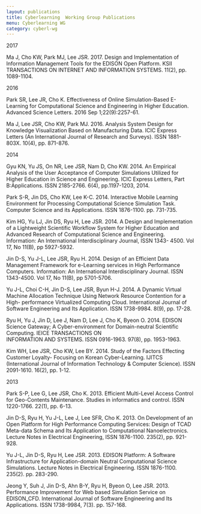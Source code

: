 ```yaml
---
layout: publications
title: Cyberlearning  Working Group Publications
menu: Cyberlearning WG
category: cyberl-wg
---
```


<div class="border">2017</div>

Ma J, Cho KW, Park MJ, Lee JSR. 2017. Design and Implementation of Information 
Management Tools for the EDISON Open Platform. KSII TRANSACTIONS ON INTERNET 
AND INFORMATION SYSTEMS. 11(2), pp. 1089-1104.

<div class="border">2016</div>

Park SR, Lee JR, Cho K. Effectiveness of Online Simulation-Based E-Learning for Computational Science and Engineering in Higher Education. Advanced Science Letters. 2016 Sep 1;22(9):2257-61.

Ma J, Lee JSR, Cho KW, Park MJ. 2016. Analysis System Design for Knowledge Visualization 
Based on Manufacturing Data. ICIC Express Letters (An International Journal of Research and 
Surveys). ISSN 1881-803X. 10(4), pp. 871-876.

<div class="border">2014</div>

Gyu KN, Yu JS, On NR, Lee JSR, Nam D, Cho KW. 2014. An Empirical Analysis of the User 
Acceptance of Computer Simulations Utilized for Higher Education in Science and Engineering. 
ICIC Express Letters, Part B:Applications. ISSN 2185-2766. 6(4), pp.1197-1203, 2014. 

Park S-R, Jin DS, Cho KW, Lee K-C. 2014. Interactive Mobile Learning Environment for 
Processing Computational Science Simulation Task. Computer Science and its Applications. 
ISSN 1876-1100. pp. 731-735. 

Kim HG, Yu LJ, Jin DS, Ryu H, Lee JSR. 2014. A Design and Implementation of a Lightweight 
Scientific Workflow System for Higher Education and Advanced Research of Computational 
Science and Engineering. Information: An International Interdisciplinary Journal, ISSN 1343-
4500. Vol 17, No 11(B), pp 5927-5932.

Jin D-S, Yu J-L, Lee JSR, Ryu H. 2014. Design of an Efficient Data Management Framework 
for e-Learning services in High Performance Computers. Information: An International 
Interdisciplinary Journal. ISSN 1343-4500. Vol 17, No 11(B), pp 5701-5706. 

Yu J-L, Choi C-H, Jin D-S, Lee JSR, Byun H-J. 2014. A Dynamic Virtual Machine Allocation 
Technique Using Network Resource Contention for a High- performance Virtualized Computing 
Cloud. International Journal of Software Engineering and Its Application. ISSN 1738-9984. 8(9), 
pp. 17-28.

Ryu H, Yu J, Jin D, Lee J, Nam D, Lee J, Cho K, Byeon O. 2014. EDISON Science Gateway; A 
Cyber-environment for Domain-neutral Scientific Computing. IEICE TRANSACTIONS ON  
INFORMATION AND SYSTEMS. ISSN 0916-1963. 97(8), pp. 1953-1963.

Kim WH, Lee JSR, Cho KW, Lee BY. 2014. Study of the Factors Effecting Customer Loyalty- 
Focusing on Korean Cyber-Learning. IJITCS (International Journal of Information Technology 
& Computer Science). ISSN 2091-1610. 16(2), pp. 1-12.

<div class="border">2013</div>

Park S-P, Lee G, Lee JSR, Cho K. 2013. Efficient Multi-Level Access Control for Geo-Contents 
Maintenance. Studies in informatics and control. ISSN 1220-1766. 22(1), pp. 6-13. 

Jin D-S, Ryu H, Yu J-L, Lee J, Lee SFR, Cho K. 2013. On Development of an Open Platform for
High Performance Computing Services: Design of TCAD Meta-data Schema and Its Application
to Computational Nanoelectronics. Lecture Notes in Electrical Engineering, ISSN 1876-1100.
235(2), pp. 921-928.

Yu J-L, Jin D-S, Ryu H, Lee JSR. 2013. EDISON Platform: A Software Infrastructure for
Application-domain Neutral Computational Science Simulations. Lecture Notes in Electrical
Engineering. ISSN 1876-1100. 235(2). pp. 283-290.

Jeong Y, Suh J, Jin D-S, Ahn B-Y, Ryu H, Byeon O, Lee JSR. 2013. Performance Improvement
for Web based Simulation Service on EDISON_CFD. International Journal of Software
Engineering and Its Applications. ISSN 1738-9984, 7(3). pp. 157-168.

